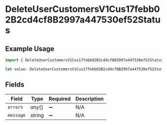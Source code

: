 # DeleteUserCustomersV1Cus17febb02B2cd4cf8B2997a447530ef52Status

## Example Usage

```typescript
import { DeleteUserCustomersV1Cus17febb02B2cd4cf8B2997a447530ef52Status } from "@dhaba/safepay-ts/models/operations";

let value: DeleteUserCustomersV1Cus17febb02B2cd4cf8B2997a447530ef52Status = {};
```

## Fields

| Field              | Type               | Required           | Description        |
| ------------------ | ------------------ | ------------------ | ------------------ |
| `errors`           | *any*[]            | :heavy_minus_sign: | N/A                |
| `message`          | *string*           | :heavy_minus_sign: | N/A                |